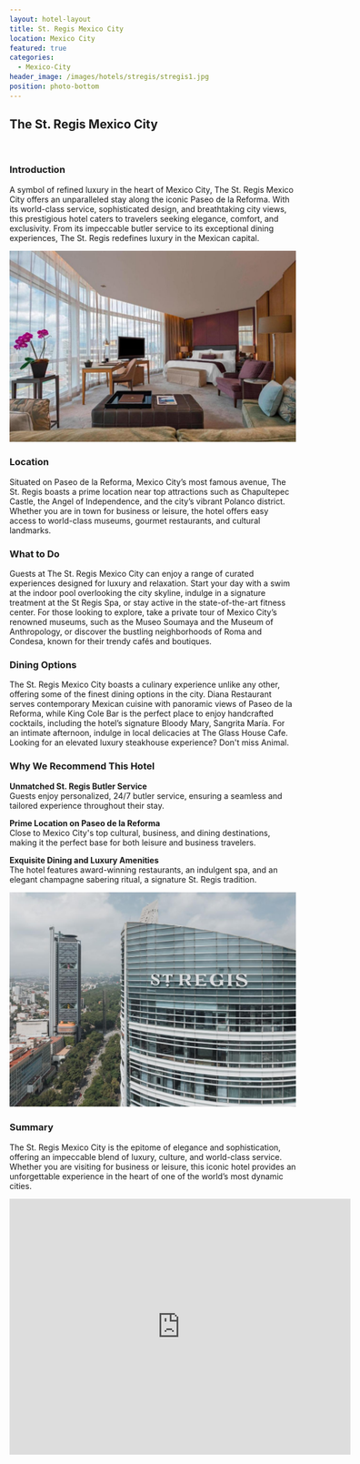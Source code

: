 ```yaml
---
layout: hotel-layout
title: St. Regis Mexico City
location: Mexico City
featured: true
categories:
  - Mexico-City
header_image: /images/hotels/stregis/stregis1.jpg
position: photo-bottom
---
```

## The St. Regis Mexico City  

&nbsp;  

### Introduction  
A symbol of refined luxury in the heart of Mexico City, The St. Regis Mexico City offers an unparalleled stay along the iconic Paseo de la Reforma. With its world-class service, sophisticated design, and breathtaking city views, this prestigious hotel caters to travelers seeking elegance, comfort, and exclusivity. From its impeccable butler service to its exceptional dining experiences, The St. Regis redefines luxury in the Mexican capital.  

![](/images/hotels/stregis/stregis2.jpg)

### Location  
Situated on Paseo de la Reforma, Mexico City’s most famous avenue, The St. Regis boasts a prime location near top attractions such as Chapultepec Castle, the Angel of Independence, and the city’s vibrant Polanco district. Whether you are in town for business or leisure, the hotel offers easy access to world-class museums, gourmet restaurants, and cultural landmarks.  

### What to Do  
Guests at The St. Regis Mexico City can enjoy a range of curated experiences designed for luxury and relaxation. Start your day with a swim at the indoor pool overlooking the city skyline, indulge in a signature treatment at the St Regis Spa, or stay active in the state-of-the-art fitness center. For those looking to explore, take a private tour of Mexico City’s renowned museums, such as the Museo Soumaya and the Museum of Anthropology, or discover the bustling neighborhoods of Roma and Condesa, known for their trendy cafés and boutiques.  

### Dining Options  
The St. Regis Mexico City boasts a culinary experience unlike any other, offering some of the finest dining options in the city. Diana Restaurant serves contemporary Mexican cuisine with panoramic views of Paseo de la Reforma, while King Cole Bar is the perfect place to enjoy handcrafted cocktails, including the hotel’s signature Bloody Mary, Sangrita María. For an intimate afternoon, indulge in local delicacies at The Glass House Cafe. Looking for an elevated luxury steakhouse experience? Don't miss Animal. 

### Why We Recommend This Hotel  
**Unmatched St. Regis Butler Service**  
Guests enjoy personalized, 24/7 butler service, ensuring a seamless and tailored experience throughout their stay. &nbsp;  

**Prime Location on Paseo de la Reforma**  
Close to Mexico City's top cultural, business, and dining destinations, making it the perfect base for both leisure and business travelers. &nbsp;  

**Exquisite Dining and Luxury Amenities**  
The hotel features award-winning restaurants, an indulgent spa, and an elegant champagne sabering ritual, a signature St. Regis tradition.  

![](/images/hotels/stregis/stregis3.jpg)

### Summary  
The St. Regis Mexico City is the epitome of elegance and sophistication, offering an impeccable blend of luxury, culture, and world-class service. Whether you are visiting for business or leisure, this iconic hotel provides an unforgettable experience in the heart of one of the world’s most dynamic cities.  

<div class='map-container center'>

<iframe src="https://www.google.com/maps/embed?pb=!1m18!1m12!1m3!1d3762.6936326839927!2d-99.17466412437156!3d19.425638840902337!2m3!1f0!2f0!3f0!3m2!1i1024!2i768!4f13.1!3m3!1m2!1s0x85d1ff4be2f41ead%3A0xe7179355336f6a97!2sThe%20St.%20Regis!5e0!3m2!1sen!2smx!4v1741046646946!5m2!1sen!2smx" width="600" height="450" style="border:0;" allowfullscreen="" loading="lazy" referrerpolicy="no-referrer-when-downgrade"></iframe>

</div>
&nbsp;